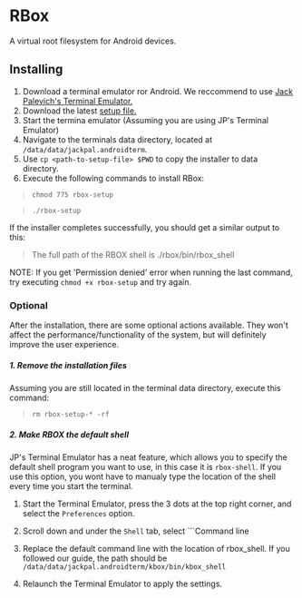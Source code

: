 # RBox
A virtual root filesystem for Android devices.

## Installing
1. Download a terminal emulator ror Android. We reccommend to use [Jack Palevich's Terminal Emulator.](https://play.google.com/store/apps/details?id=jackpal.androidterm)
2. Download the latest [setup file.](http://dl.litesec.co/projects/rbox/rbox-setup)
3. Start the termina emulator (Assuming you are using JP's Terminal Emulator)
4. Navigate to the terminals data directory, located at ```/data/data/jackpal.androidterm```.
5. Use ```cp <path-to-setup-file> $PWD``` to copy the installer to data directory.
6. Execute the following commands to install RBox:

> ``` chmod 775 rbox-setup ```

> ``` ./rbox-setup ```

If the installer completes successfully, you should get a similar output to this:

> The full path of the RBOX shell is ./rbox/bin/rbox_shell

NOTE: If you get 'Permission denied' error when running the last command, try executing ```chmod +x rbox-setup``` and try again.

### Optional
After the installation, there are some optional actions available. They won't affect the performance/functionality of the system, but will definitely improve the user experience.

##### 1. Remove the installation files
Assuming you are still located in the terminal data directory, execute this command:

> ```rm rbox-setup-* -rf```

##### 2. Make RBOX the default shell

JP's Terminal Emulator has a neat feature, which allows you to specify the default shell program you want to use, in this case it is ```rbox-shell```. If you use this option, you wont have to manualy type the location of the shell every time you start the terminal.

1. Start the Terminal Emulator, press the 3 dots at the top right corner, and select the ```Preferences``` option.

2. Scroll down and under the ```Shell``` tab, select ```Command line

3. Replace the default command line with the location of rbox_shell. If you followed our guide, the path should be ```/data/data/jackpal.androidterm/kbox/bin/kbox_shell```

4. Relaunch the Terminal Emulator to apply the settings.
